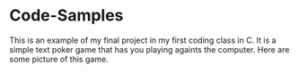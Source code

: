 # Code-Samples
This is an example of my final project in my first coding class in C. It is a simple text poker game that has you playing againts the computer. Here are some picture of this game. 

